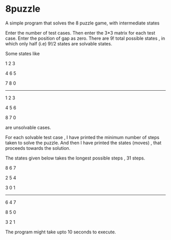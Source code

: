 # 8puzzle
A simple program that solves the 8 puzzle game, with intermediate states

Enter the number of test cases.
Then enter the 3*3 matrix for each test case.
Enter the position of gap as zero.
There are 9! total possible states , in which only half (i.e) 9!/2 
states are solvable states.

Some states like 

1 2 3

4 6 5

7 8 0

------

1 2 3

4 5 6

8 7 0 

are unsolvable cases.

For each solvable test case , I have printed the minimum number of steps
taken to solve the puzzle.
And then I have printed the states (moves) , that proceeds towards 
the solution.

The states given below takes the longest possible steps , 31 steps.

8 6 7

2 5 4

3 0 1

------

6 4 7

8 5 0

3 2 1


The program might take upto 10 seconds to execute.
